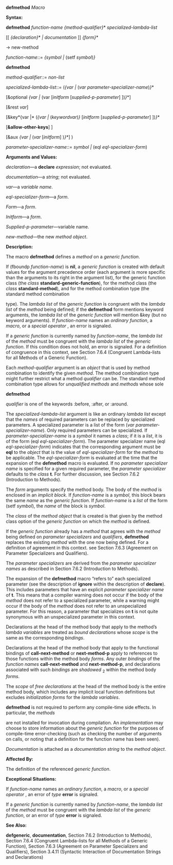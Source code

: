 **defmethod** *Macro* 



**Syntax:** 



**defmethod** *function-name \{method-qualifier\}*\* *specialized-lambda-list* 



[[ *\{declaration\}*\* *| documentation* ]] *\{form\}*\* 



→ new-method 



*function-name*::= *\{symbol |* (setf *symbol*)*\}* 







 



 



**defmethod** 



*method-qualifier*::= *non-list* 



*specialized-lambda-list*::= (*\{var |* (*var parameter-specializer-name*)*\}*\* 



[&amp;optional *\{var |* (var [*initform* [*supplied-p-parameter*] ])*\}*\*] 



[&amp;rest *var*] 



[&amp;key*\{var |* (*\{var |* (*keywordvar*)*\}* [*initform* [*supplied-p-parameter*] ])*\}*\* 



[**&amp;allow-other-keys**] ] 



[&amp;aux *\{var |* (*var* [*initform*] )*\}*\*] ) 



*parameter-specializer-name*::= *symbol |* (eql *eql-specializer-form*) 



**Arguments and Values:** 



*declaration*—a **declare** *expression*; not evaluated. 



*documentation*—a *string*; not evaluated. 



*var*—a *variable name*. 



*eql-specializer-form*—a *form*. 



*Form*—a *form*. 



*Initform*—a *form*. 



*Supplied-p-parameter*—variable name. 



*new-method*—the new *method object*. 



**Description:** 



The macro **defmethod** defines a *method* on a *generic function*. 



If (fboundp *function-name*) is **nil**, a *generic function* is created with default values for the argument precedence order (each argument is more specific than the arguments to its right in the argument list), for the generic function class (the *class* **standard-generic-function**), for the method class (the *class* **standard-method**), and for the method combination type (the standard method combination 



type). The *lambda list* of the *generic function* is congruent with the *lambda list* of the *method* being defined; if the **defmethod** form mentions keyword arguments, the *lambda list* of the *generic function* will mention &amp;key (but no keyword arguments). If *function-name* names an *ordinary function*, a *macro*, or a *special operator* , an error is signaled. 



If a *generic function* is currently named by *function-name*, the *lambda list* of the *method* must be congruent with the *lambda list* of the *generic function*. If this condition does not hold, an error is signaled. For a definition of congruence in this context, see Section 7.6.4 (Congruent Lambda-lists for all Methods of a Generic Function). 



Each *method-qualifier* argument is an *object* that is used by method combination to identify the given *method*. The method combination type might further restrict what a method *qualifier* can be. The standard method combination type allows for *unqualified methods* and *methods* whose sole 







 



 



**defmethod** 



*qualifier* is one of the keywords :before, :after, or :around. 



The *specialized-lambda-list* argument is like an ordinary *lambda list* except that the *names* of required parameters can be replaced by specialized parameters. A specialized parameter is a list of the form (*var parameter-specializer-name*). Only required parameters can be specialized. If *parameter-specializer-name* is a *symbol* it names a *class*; if it is a *list*, it is of the form (eql *eql-specializer-form*). The parameter specializer name (eql *eql-specializer-form*) indicates that the corresponding argument must be **eql** to the *object* that is the value of *eql-specializer-form* for the *method* to be applicable. The *eql-specializer-form* is evaluated at the time that the expansion of the **defmethod** macro is evaluated. If no *parameter specializer name* is specified for a given required parameter, the *parameter specializer* defaults to the *class* **t**. For further discussion, see Section 7.6.2 (Introduction to Methods). 



The *form* arguments specify the method body. The body of the *method* is enclosed in an *implicit block*. If *function-name* is a *symbol*, this block bears the same *name* as the *generic function*. If *function-name* is a *list* of the form (setf *symbol*), the *name* of the block is *symbol*. 



The *class* of the *method object* that is created is that given by the method class option of the *generic function* on which the *method* is defined. 



If the *generic function* already has a *method* that agrees with the *method* being defined on *parameter specializers* and *qualifiers*, **defmethod** replaces the existing *method* with the one now being defined. For a definition of agreement in this context. see Section 7.6.3 (Agreement on Parameter Specializers and Qualifiers). 



The *parameter specializers* are derived from the *parameter specializer names* as described in Section 7.6.2 (Introduction to Methods). 



The expansion of the **defmethod** macro “refers to” each specialized parameter (see the description of **ignore** within the description of **declare**). This includes parameters that have an explicit *parameter specializer name* of **t**. This means that a compiler warning does not occur if the body of the *method* does not refer to a specialized parameter, while a warning might occur if the body of the *method* does not refer to an unspecialized parameter. For this reason, a parameter that specializes on **t** is not quite synonymous with an unspecialized parameter in this context. 



Declarations at the head of the method body that apply to the method’s *lambda variables* are treated as *bound declarations* whose *scope* is the same as the corresponding *bindings*. 



Declarations at the head of the method body that apply to the functional bindings of **call-next-method** or **next-method-p** apply to references to those functions within the method body *forms*. Any outer *bindings* of the *function names* **call-next-method** and **next-method-p**, and declarations associated with such *bindings* are *shadowed* <sub>2</sub> within the method body *forms*. 



The *scope* of *free declarations* at the head of the method body is the entire method body, which includes any implicit local function definitions but excludes *initialization forms* for the *lambda variables*. 



**defmethod** is not required to perform any compile-time side effects. In particular, the *methods* 



 



 



are not installed for invocation during compilation. An *implementation* may choose to store information about the *generic function* for the purposes of compile-time error-checking (such as checking the number of arguments on calls, or noting that a definition for the function name has been seen). 



*Documentation* is attached as a *documentation string* to the *method object*. 



**Affected By:** 



The definition of the referenced *generic function*. 



**Exceptional Situations:** 



If *function-name* names an *ordinary function*, a *macro*, or a *special operator* , an error of *type* **error** is signaled. 



If a *generic function* is currently named by *function-name*, the *lambda list* of the *method* must be congruent with the *lambda list* of the *generic function*, or an error of *type* **error** is signaled. 



**See Also:** 



**defgeneric**, **documentation**, Section 7.6.2 (Introduction to Methods), Section 7.6.4 (Congruent Lambda-lists for all Methods of a Generic Function), Section 7.6.3 (Agreement on Parameter Specializers and Qualifiers), Section 3.4.11 (Syntactic Interaction of Documentation Strings and Declarations) 



